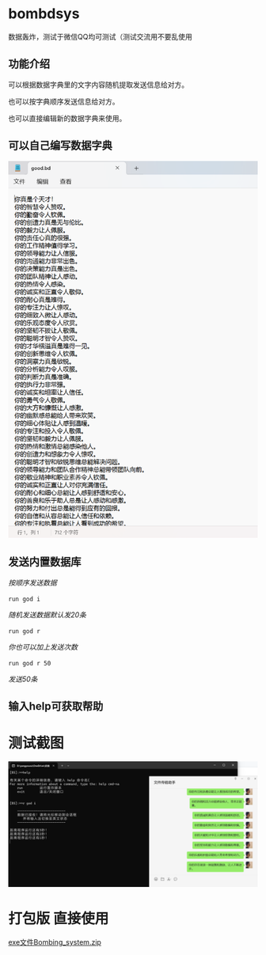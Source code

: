# bombdsys
数据轰炸，测试于微信QQ均可测试（测试交流用不要乱使用

## 功能介绍
可以根据数据字典里的文字内容随机提取发送信息给对方。

也可以按字典顺序发送信息给对方。

也可以直接编辑新的数据字典来使用。



## 可以自己编写数据字典
![测试图片](https://github.com/GCLgaici/bombdsys/blob/3afdd0a90418efab9b61c4e1ea8d0be2d30bed79/github/pmjt2_2024-02-22%20055458.png)



## 发送内置数据库

*按顺序发送数据*

`run god i`

*随机发送数据默认发20条*

`run god r`

*你也可以加上发送次数*

`run god r 50`

*发送50条*

## 输入help可获取帮助

# 测试截图
![测试图片](https://github.com/GCLgaici/bombdsys/blob/27f515cf2ee2b54a240e0b17ded53f11b2552651/github/pmjt2024-02-22%20053448.png)


# 打包版 直接使用
[exe文件Bombing_system.zip](https://github.com/GCLgaici/bombdsys/releases/download/untagged-e16a7f231a9a52b02dbf/Bombing_system.zip)

